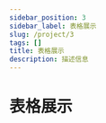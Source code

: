 ```yaml
---
sidebar_position: 3
sidebar_label: 表格展示
slug: /project/3
tags: []
title: 表格展示
description: 描述信息
---
```

# 表格展示